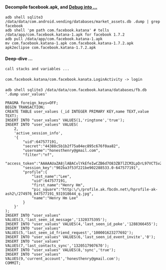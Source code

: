 #### Decompile facebook.apk, and [Debug into ...](https://github.com/henry4j/-/blob/master/labs/%5Efacebook.mkd)

    adb shell sqlite3 /data/data/com.android.vending/databases/market_assets.db .dump | grep facebook
    adb shell 'pm path com.facebook.katana' # tells /data/app/com.facebook.katana-1.apk for facebook 1.7.2
    adb pull /data/app/com.facebook.katana-1.apk
    mv com.facebook.katana-1.apk com.facebook.katana-1.7.2.apk
    apk2eclipse com.facebook.katana-1.7.2.apk

#### Deep-dive ...

    call stacks and variables ...
    
####

    com.facebook.katana/com.facebook.kanata.LoginActivity -> login
    
####

    adb shell sqlite3 /data/data/com.facebook.katana/databases/fb.db '.dump user_values'

    PRAGMA foreign_keys=OFF;
    BEGIN TRANSACTION;
    CREATE TABLE user_values (_id INTEGER PRIMARY KEY,name TEXT,value TEXT);
    INSERT INTO "user_values" VALUES(1,'ringtone','true');
    INSERT INTO "user_values" VALUES(
        2,
        'active_session_info',
        '{
            "uid":647577191,
            "secret":"44388c5b1b2f75a04ec895c676f0aa82",
            "username":"honesthenry@gmail.com",
            "filter":"nf",
            "access_token":"AAAAAUaZA8jlABACvlYkEfeIwCZB6d7O83ZB7lZCM3LpDrL97VCTSvZBjaou9xnHzTR2zTsS0j0tT1W2aOZAkrPFxA2Doi0p1AZD",
            "session_key":"902ba3f53f221be902288533.0-647577191",
            "profile":{
                "last_name":"Lee",
                "uid":647577191,
                "first_name":"Henry Hm",
                "pic_square":"http:\/\/profile.ak.fbcdn.net\/hprofile-ak-ash2\/274976_647577191_931918644_q.jpg",
                "name":"Henry Hm Lee"
            }
        }'
    );
    INSERT INTO "user_values" VALUES(3,'last_seen_id_message','1320375395');
    INSERT INTO "user_values" VALUES(4,'last_seen_id_poke','1288366455');
    INSERT INTO "user_values" VALUES(5,'last_seen_id_friend_request','100001623277692');
    INSERT INTO "user_values" VALUES(6,'last_seen_id_event_invite','0');
    INSERT INTO "user_values" VALUES(7,'last_contacts_sync','1320517907670');
    INSERT INTO "user_values" VALUES(8,'sync','true');
    INSERT INTO "user_values" VALUES(9,'current_account','honesthenry@gmail.com');
    COMMIT;
